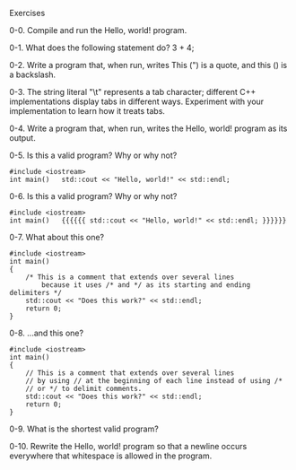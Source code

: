 Exercises

0-0. Compile and run the Hello, world! program.

0-1. What does the following statement do?
3 + 4;

0-2. Write a program that, when run, writes
This (") is a quote, and this (\) is a backslash.

0-3. The string literal "\t" represents a tab character; different C++ implementations display tabs in different ways. Experiment with your implementation to learn how it treats tabs.

0-4. Write a program that, when run, writes the Hello, world! program as its output.

0-5. Is this a valid program? Why or why not? 
```
#include <iostream>
int main()   std::cout << "Hello, world!" << std::endl;
```
0-6. Is this a valid program? Why or why not?
```
#include <iostream>
int main()   {{{{{{ std::cout << "Hello, world!" << std::endl; }}}}}}
```
0-7. What about this one?
```
#include <iostream>
int main() 
{
    /* This is a comment that extends over several lines
        because it uses /* and */ as its starting and ending delimiters */
    std::cout << "Does this work?" << std::endl;
    return 0; 
}
```
0-8. ...and this one?
```
#include <iostream>
int main()
{
    // This is a comment that extends over several lines
    // by using // at the beginning of each line instead of using /*
    // or */ to delimit comments.
    std::cout << "Does this work?" << std::endl;
    return 0;
}
```

0-9. What is the shortest valid program?

0-10. Rewrite the Hello, world! program so that a newline occurs everywhere that whitespace is allowed in the program.

